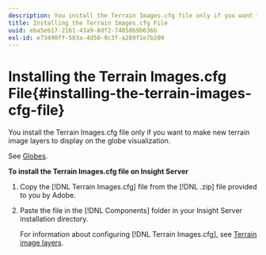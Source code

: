 ```yaml
---
description: You install the Terrain Images.cfg file only if you want to make new terrain image layers to display on the globe visualization.
title: Installing the Terrain Images.cfg File
uuid: eba5eb17-2161-43a9-8df2-74058b9b636b
exl-id: e73490ff-583a-4d50-9c3f-a289f1e7b209
---
```

# Installing the Terrain Images.cfg File{#installing-the-terrain-images-cfg-file}

You install the Terrain Images.cfg file only if you want to make new terrain image layers to display on the globe visualization.

See [Globes](https://docs.adobe.com/content/help/en/data-workbench/using/client/analysis-visualizations/globes/c-globes.html).

**To install the Terrain Images.cfg file on Insight Server** 

1. Copy the [!DNL Terrain Images.cfg] file from the [!DNL .zip] file provided to you by Adobe.
1. Paste the file in the [!DNL Components] folder in your Insight Server installation directory.

   For information about configuring [!DNL Terrain Images.cfg], see [Terrain image layers](https://docs.adobe.com/content/help/en/data-workbench/using/geography/imagery-layers/terrain-image-layers/c-trn-img-lyrs.html).
